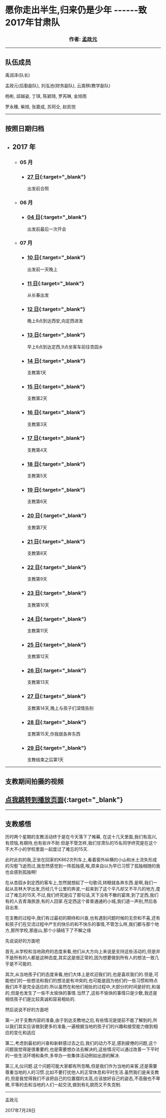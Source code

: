 <link href="style.css" rel="stylesheet" >

# 愿你走出半生,归来仍是少年 ------致2017年甘肃队

<h3 align="center">
作者:  <a href="//twesix.cn" target="_blank">孟政元</a>
</h3>

---

## 队伍成员

禹润泽(队长)

孟政元(后勤副队), 刘泓池(财务副队), 云嵩棋(教学副队)

杨彬, 邱越姿, 丁琪, 陈颖琦, 罗芮琳, 金旭雨

罗永臻, 柴旭, 张嘉成, 苏珂仝, 赵凯悦

---

## 按照日期归档

- ## 2017 年
  - ### 05 月
    - ### [27 日](daily/2017/05/27){:target="_blank"}
      出发前合照
  - ### 06 月
    - ### [04 日](daily/2017/06/04){:target="_blank"}
      出发前最后一次开会
  - ### 07 月
    - ### [10 日](daily/2017/07/10){:target="_blank"}
      出发前一天晚上
    - ### [11 日](daily/2017/07/11){:target="_blank"}
      从长春出发
    - ### [12 日](daily/2017/07/12){:target="_blank"}
      晚上8点到达西安,向定西进发
    - ### [13 日](daily/2017/07/13){:target="_blank"}
      早上6点到达定西,9点坐客车前往杏园乡
    - ### [14 日](daily/2017/07/14){:target="_blank"}
      支教第1天
    - ### [15 日](daily/2017/07/15){:target="_blank"}
      支教第2天
    - ### [16 日](daily/2017/07/16){:target="_blank"}
      支教第3天
    - ### [17 日](daily/2017/07/17){:target="_blank"}
      支教第4天
    - ### [18 日](daily/2017/07/18){:target="_blank"}
      支教第5天
    - ### [19 日](daily/2017/07/19){:target="_blank"}
      支教第6天
    - ### [20 日](daily/2017/07/20){:target="_blank"}
      支教第7天
    - ### [21 日](daily/2017/07/21){:target="_blank"}
      支教第8天
    - ### [22 日](daily/2017/07/22){:target="_blank"}
      支教第9天
    - ### [23 日](daily/2017/07/23){:target="_blank"}
      支教第10天
    - ### [24 日](daily/2017/07/24){:target="_blank"}
      支教第11天
    - ### [25 日](daily/2017/07/25){:target="_blank"}
      支教第12天
    - ### [26 日](daily/2017/07/26){:target="_blank"}
      支教第13天
    - ### [27 日](daily/2017/07/27){:target="_blank"}
      支教第14天,晚上与孩子们深情告别
    - ### [28 日](daily/2017/07/28){:target="_blank"}
      支教第15天,你我就各奔东西
    - ### [29 日](daily/2017/07/29){:target="_blank"}
      支教结束之后第1天

---

## 支教期间拍摄的视频

## [点我跳转到播放页面](video){:target="_blank"}

---

## 支教感悟

历时两个星期的支教活动终于是在今天落下了帷幕, 在这十几天里面,我们有高兴,有烦恼,有期待,也有些许不耐.但是不管怎样,我们甘肃队的15名同学终究是在这个不大不小的学校里面一起度过了难忘的15天.

此时此刻的我,正坐在回家的K862次列车上,看着窗外纵横的小山和水土流失形成的沟壑飞逝而过,我忽然感觉到一阵孤独感,唉,原来自以为早已习惯了孤独相随的我也会感到孤独啊!

在从杏园乡到定西的客车上,忽然就想起了一句歌词,转眼就各奔东西.是啊,我们一起从吉林大学出发,历经几千公里的奔波,一起来到了这个平凡却又不平凡的地方,度过了难忘的15天.不过,我们终究是应了那句话,天下没有不散的宴席,到了定西,我们有的人去青海旅游,有的人回家.在定西这个普普通通的小城,我们道一声别,然后各自出发.

在支教的过程中,我们有过最初的期待和兴奋,也有遇到问题时候的无奈和不喜,还有和孩子们在交流过程中产生的快乐的和不快乐的事情,不管怎么样,我们都与那个地方,那所学校,那座山,那个小镇结下了不解之缘

先说说好的方面吧

首先,从学校和当地政府的态度来看,他们从大方向上来说是支持这些活动的,但是并不是所有的人都是这种态度,其实这是很正常的,因为想要做到所有人的想法一致几乎是不可能的.

其次,从当地孩子们的态度来看,他们大体上是欢迎我们的,也是喜欢我们的.但是,可能他们的一些想法和我们的想法是有冲突的,也可能是因为他们的一些习惯和特点我们并不是完全适应的.所以虽然在和他们相处的过程中,大部分的时间是好的,和谐的,但是也发生了一些不太愉快的事情.当然了,这些不愉快的事情只是少数,我还是相信孩子们是比较真诚和容易相处的.

然后说说不好的方面吧

第一,对于支教内容的准备,由于到达支教地之后,有些情况是提前不能了解到的,所以我们其实应该做到更多的准备,一遍根据当地的孩子们的兴趣和接受能力做到相应的变化和适应

第二,考虑到最初的兴奋和新鲜感过去之后,我们的动力不足,感到疲倦的问题,这个问题我觉得是很重要的,也是需要想办法去解决的,这些情况可以通过改善一下平时的一些生活环境和条件,多举办一些集体活动例如出游的解决.

第三,礼仪问题.这个问题可能大家都有所忽略,但是我们作为当地的来客,还是需要尊重当地的人的习惯.比如不要打扰他人的正常休息和平时生活.虽然我们是来支教的,但是我觉得我们不该把自己的位置摆的太高,应该放好自己的姿态,不高傲也不卑微,平等的去和当地的人们一起交流,做到有礼貌而又不失克制.

---

孟政元

2017年7月28日